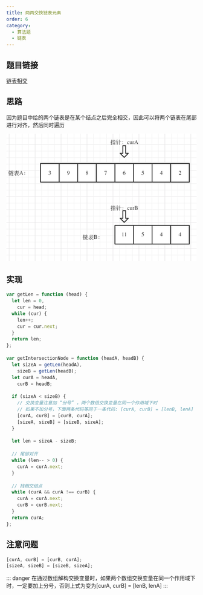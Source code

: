 ```yaml
---
title: 两两交换链表元素
order: 6
category:
  - 算法题
  - 链表
---
```


## 题目链接

[链表相交](https://leetcode.cn/problems/intersection-of-two-linked-lists-lcci/)

## 思路

因为题目中给的两个链表是在某个结点之后完全相交，因此可以将两个链表在尾部进行对齐，然后同时遍历

![图解](/assets/images/链表/链表相交.png)

## 实现

```js
var getLen = function (head) {
  let len = 0,
    cur = head;
  while (cur) {
    len++;
    cur = cur.next;
  }
  return len;
};

var getIntersectionNode = function (headA, headB) {
  let sizeA = getLen(headA),
    sizeB = getLen(headB);
  let curA = headA,
    curB = headB;

  if (sizeA < sizeB) {
    // 交换变量注意加 “分号” ，两个数组交换变量在同一个作用域下时
    // 如果不加分号，下面两条代码等同于一条代码: [curA, curB] = [lenB, lenA]
    [curA, curB] = [curB, curA];
    [sizeA, sizeB] = [sizeB, sizeA];
  }

  let len = sizeA - sizeB;

  // 尾部对齐
  while (len-- > 0) {
    curA = curA.next;
  }

  // 找相交结点
  while (curA && curA !== curB) {
    curA = curA.next;
    curB = curB.next;
  }
  return curA;
};
```

## 注意问题

```js
[curA, curB] = [curB, curA];
[sizeA, sizeB] = [sizeB, sizeA];
```

::: danger
在通过数组解构交换变量时，如果两个数组交换变量在同一个作用域下时，一定要加上分号，否则上式为变为[curA, curB] = [lenB, lenA]
:::
